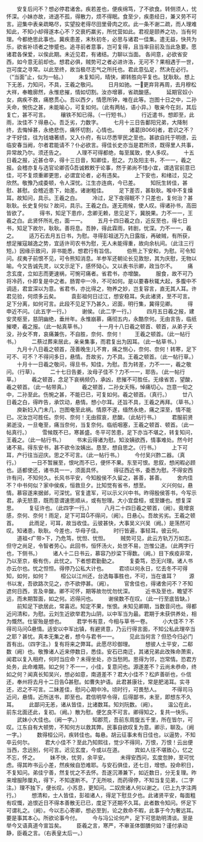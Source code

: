 <!-- { "loadSidebar": true } -->
　　安复后问不？想必停君诸舍。疾若差也，便疾绵笃，了不欲食。转侧须人，忧怀深。小妹亦故，进退不孤，得散力，烦不得眠。食至少，疾患经日，兼ㄡ劳不可言。迎集中表亲疏略尽，实望投老得尽田里骨肉之欢。此一条不谢二疏，而人理难知此，不知小却得遂本心不？交衰朽羸劣，所忧营如此。君视是颐养之功，当有何理。今都绝思此事也。冀疾患差，末秋初冬，必思与诸君一佳集。遣无益，快共为乐，欲省补顷者之惨蹙也。追寻前者意事，岂可复得，且当率目前及当此急要。愿诸君各保爱，以俟此期。未近见君，有诸结。力聊以当面。 各间意，必欲省安西，如今意无前却也。想君必俱，贼势可之者必进许洛，无可不？果相遇于一世，岂可度之寻常。以此至终，故当极尽志气之所托也。君此意弘足，然决在必行。（“当面”止，似为一帖。）
　　未复知问，晴快，卿转胜向平复也。犹耿耿。想上下无恙，力知问，不具，王羲之敬问。
　　日月如驰。一更弃背再周，去月穆松大祥，奉瞻廓然，永惟悲摧，情如切割。汝亦增慕，省疏酸感。
　　延期官奴小女，病疾不救，痛愍贯心。吾以西夕，情愿所钟，唯在此等。岂图十日之中，二孙夭命，惋伤之甚，未能喻心，可复如何。（此有两帖，语小异。）敬亲今在剡，其后复亡，甚不可言。
　　穰铁不知已得。（一行短书。）
　　行近遣书，想即至，此雨，汝佳不？得悬心。吾乏劣，力数字。
　　七月十三日告鄱阳兄弟，大降制终，去悔悼甚，永绝悲伤，痛怀切割，心情也。
　　诸葛[B066]者，君识之不？才干好佳，往为钱塘著绩，又入仆府，有以尽悉宰民之至也。甚欲自托于明德，云临安春当阙，尔者君能请不？仆必欲言。得佳长史亦当是君所须，既得里人共事，异常故乃尔。须还告之。
　　人理不可得都绝，每至属致，使人多叹。
　　十五日羲之报，近甚仓卒，得十三日音，知卿佳，慰之。力及阳主书，不一一，羲之报。会稽亦复与选官论卿否吾诚敕敕于论事，然于弟尚不惜小宜，谓选官前意已佳，可不复烦重卿更思，必谓宜论者，必有违矣。
　　上下安也，和绪过，见之欣然。敬豫乃成委顿，令人深忧。江生亦连病，今已差。
　　知阮生转佳，甚慰、甚慰。会稽近患下，始差。诸谢粗佳。
　　足下差否，甚耿耿。喉中不复燥耳。故知问，具示。王羲之白。
　　冷过，足下夜得眠不？只差也，复何治？甚耿耿。长史复何似？故问，具示。王羲之白。遂无雨候，使人叹。得诸孙书，高田皆欲了。
　　得书，知足下患疖，念卿无赖，思见足下，冀脱果。力不一一，王羲之白。此贤怀所礼也，面一一。
　　五月十四日羲之白，近反至也，得七日书，知足下故尔，耿耿。善将息。吾肿，得此霖雨，转剧，忧深。力不一一，羲之。
　　适万石去月五日书，为慰。寻得彭祖送万九日露版，再破贼，有所获，想足摧寇越逸之势，宜适许司农书为慰，无人未能得重，故向余杭间。（此注三行短。）因缘示致问，非书能悉，想君行有旨信。
　　伯熊上下安和，为慰。可令知问。叔夷子前恨不见，可令熊知消息。羊参军还朝论长见敦恕，其为庆慰，无物以喻。今又告诚先灵，以文示足下，感怀恸心。又以表书示卿，政当尔不。
　　痛念玄度，立如志而更速祸，可惋可痛者。省君书，亦增酸。
　　服食，故不可乃将冷药，仆即复是中之者。肠胃中一冷，不可如何。是以要春秋辄大起，多腹中不调适，君宜深以为意。省君书，亦比得之，物养之妙，岂复容言，直无其人耳。许君见验，何烦多云矣。
　　袁彭祖何日过江，想安稳耳。失此诸贤，至不可言。足下分离，如何可言。此段不见足下乃甚久，迟面，明行集，冀得见卿。
　　得申近不问。（此五字一行。）
　　谢侯。（此二字一行。）
　　四月五日羲之报，建安灵枢至，慈阴幽绝，垂卅年。永惟崩慕，痛彻五内，永酷奈何。无由言告，临纸摧哽，羲之报。（此一帖真草书。）
　　十一月十八日羲之顿首、顿首，从弟子夭没，孙女不育，哀痛兼伤，不自胜，奈何、奈何！
　　王羲之顿首。（此一帖行书。）
　　二蔡过葬来居此，亲亲集事，而君复出为因耳。（此一帖草书。）
　　九月十八日羲之顿首，茂善晚生儿不育，痛之恻心，奈何、奈何！转寒，足下可不、可不？不得问多日，悬情。吾故劣，力不具。王羲之顿首。（此一帖行草。）
　　十月十一日羲之敬问，得旦书，知佳，为慰。吾为转差，力不一一，羲之敬问。（行草）。
　　二十七日告姜，汝母子佳不？力不一一，耶告。（此一帖行草。）
　　羲之顿首，念足下哀祸频仍，承凶，悲摧不可胜任。无缘省苦，望酸，羲之顿首。（此一帖带真。）
　　羲之顿首，二孙女夭殇，悼痛切心。岂意一旬之中，二孙至此。伤惋之甚，不能已已，可复如何。羲之顿首。（真行。）
　　廿八日羲之白，得昨告，承饮动，悬情。想小尔耳。还旨不具，王羲之再拜。（草书。）
　　庾新妇入门未几，岂图奄至此祸。情原不遂，缅然永绝，痛之深至，情不能已。况汝岂可胜任。奈何、奈何！无由叙哀，悲酸。（此帖行书。）
　　君服前贤弟逝没，一旦奄至，痛当奈何，当复奈何。临纸咽塞，王羲之顿首、顿首。（此一帖真行。）
　　雪候既不已，寒甚盛。冬平可苦患，足下亦当不堪之，转复知问，王羲之。（此一帖行书。）
　　书末云得诸为慰。知汝姨欲西，情事难处。然今时诸不易。得东安书，甚不欲令汝姨出。恳至，想自思之。（行书。）
　　上下可耳，产行往当迎庆。思之不可言。（此一帖行书。）
　　今付吴兴酢二器。（真行。）
　　一日不暂展至，恨叱而不已，便怀不果。东至可恨。思叙，想闲暇必顾也。适都使还，诸书具一一，须面具怀。
　　得征西近书，委悉为慰。不得安西许有问，不知何久。长风书平安，今知殷侯不久留之，甚善，甚善。
　　舍内佳不？中书何似？家中侯疾，恒救旦夕。比知觉有省书，想至。
　　义兴何似，悬情。慕容遂来据邺，可深忧。官复遣军，可以示义兴中书。昨得殷侯答书，今写示君。承无怒意，既而意谓速思顺从，或有恕理。大小宜盘桓，或至嫌也。想复深思。
　　复征许也。（此四字一行。）
　　八月二十四日羲之顿首，（阙）。竟增哀感，奈何、奈何！雨足，足下可耳不得问，（阙）。日悬心。吾故劣劣。王羲之顿首。
　　此雨足，可耳，故当收佳。云彼甚快，大事吴义兴吴（阙。）是荡然可叹。知诸患，耿耿。今差也，华母子佳。
　　时行皆遍，事轻耳。彼云何。
　　道祖<疒带>下，乃危笃，忧怛、忧怛。
　　贼势可见，此云方轨万万如志。但守之尚足，令智者劳心。此回书，恒怀汤火，处世不易，岂惟公道。（此两字行也，下侧书。）
　　诸人十二日书云，慕容乃抄梁下得数。（阙。）目下疾疫非常，乃以至京，极有伤，此忧之。下者想君勤勤之。
　　复委笃，恐无兴理。诸人书亦云尔也。忧之怛怛。得停乃公私大计也。
　　君顷以何永日，忆去冬不可得知，如何，如何？
　　桓公以江州还，台选每事胜也，不可，当在谁耳？
　　源书以发，吾欲路次见之，亦不欲停甚。（阙）。
　　官舍佳也，得诸舍问不？不知遮何日西，言及辛酸。卿不可怀，期等故勿忧勿忧深。
　　近书及至也，瞻望不远，而未期暂面，如之何。迟得问也。
　　谢侯数不在叹。（此一行至底皆缺。）
　　前知足下欲居此，常喜迟。知定不果，怅恨。未知见卿期，当数音问也。得都近问清和，为慰。云刘生近欲举君为山阴，以中军当为最。君期于未获供养处，相为慨然。仕宦殆是想也。
　　君学书有意，今相与草书一卷。
　　小大佳不？不得司马问悬情。适安以中军出镇，有避贤意，乃云行得言面，不知公私此理卒当之耶？甚忧。真本无集之者，想今与君书一一。
　　见此当何言？但恐今归必门首有出。（四字注。）复有将来之弊耳。此愿尽珍御理。
　　想彼人士平安，二郗数（阙）也。敬豫诸人近来停数日，悉佳。安石已南迁，其诸兄弟此改殊命萧索，闻君以复入相府，何时当应命？未得坐处，亦当愁罔。思得为邻，岂常情。恐君方处务，此命难期。如之何？不一一，小佳，复意问也。源遂差不？云尚未恭命，终如之何？闻真长知吴兴，想必如意，南道差不？君大小佳不？松庐善斫也，仆信还，奉州将去月十二日告甚慰。如曹失护语。此君甚康壮，常是肥渴耳。实寻还，迟之不可言。二妹差佳，慰问心期中冷。顷时行，可畏愁人。
　　不得司马近问，悬情。近所送书，即至也。君信明早令得，后得鄙书，未至，即想东不久耳。
　　此鄙问无恙，诸从皆佳，比诸数耳。知刘阮数。（阙）。
　　温公在此，前东北面还此，复初。（阙。）散为慰。便乞良不可言。卿得知之，复共一快乐。
　　武妹小大佳也。（阙一字。）
　　知郡荒，吾前东周旋五千里，所在皆尔，可叹。江东自有大顿势，不知何方以救其弊。民事自欲叹复为意。卿示，聊及。（阙一字。）
　　数得桓公问，疾转佳也。每悬。胡云征事未有日佳也，以逼势，不知卒云何尔。
　　君大小佳不？至此乃知熙往，觉少不得同，万恨，万恨！云出便当西，念远别，何可言。迟见玄度，今或以在道。
　　宾如人往不堪致心，忆之不忘，怀之。
　　妹不快，忧劳，余平安。
　　未得安西问，玄度忽肿，至可忧虑。得其昨书云小差，然疾候自恐难耶。与安石俱佳，还七日，增想。投命积日，不复知问。弟佳宁善，然复忧之不去怀。吾遂沉滞兼下，如近数日，分无复理。昨来增服陟厘丸，得下，不知遂断不。了无所啖，而药得停，不知当复见弟，（二字注。）理不独下，便长叹。小苏息，更知问。二奴庶诸人何以谢之。（已上九字注两行。）
　　想清和，士人皆佳，彭祖诸人，得足下慰旦夕也。此诸贤平安，每面粗有叹慨，追恨近日不得本善散无已已，度足下还期不久耳。此者数令知问。怀足下可谓礼之。（阙）。今以志心寄卿，想必至到，论之救命不暇，此事于今为奢远耳。要是事其本心。所欲论事今付。
　　今与冯公论何产，足下可思助明清谈。至是举今又语真道今宣旨矣。
　　臣羲之言，寒严，不审圣体御膳何如？谨付承动静，臣羲之言。（右表皇太后一。）
